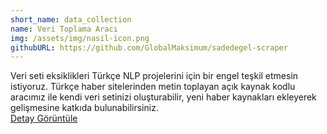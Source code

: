```yaml
---
short_name: data_collection
name: Veri Toplama Aracı
img: /assets/img/nasil-icon.png
githubURL: https://github.com/GlobalMaksimum/sadedegel-scraper
---
```


Veri seti eksiklikleri Türkçe NLP projelerini için bir engel
teşkil etmesin istiyoruz. Türkçe haber sitelerinden metin
toplayan açık kaynak kodlu aracımız ile kendi veri setinizi
oluşturabilir, yeni haber kaynakları ekleyerek gelişmesine
katkıda bulunabilirsiniz.
<br class="d-block d-sm-none" />
<a href="/details/#VeriToplamaAraci" class="big-dot angle">
<span class="item-detail-text">Detay Görüntüle </span>
<i class="fas fa-angle-right"></i>
</a>
